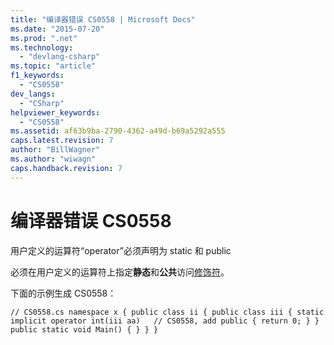 ```yaml
---
title: "编译器错误 CS0558 | Microsoft Docs"
ms.date: "2015-07-20"
ms.prod: ".net"
ms.technology: 
  - "devlang-csharp"
ms.topic: "article"
f1_keywords: 
  - "CS0558"
dev_langs: 
  - "CSharp"
helpviewer_keywords: 
  - "CS0558"
ms.assetid: af63b9ba-2790-4362-a49d-b69a5292a555
caps.latest.revision: 7
author: "BillWagner"
ms.author: "wiwagn"
caps.handback.revision: 7
---
```

# 编译器错误 CS0558
用户定义的运算符“operator”必须声明为 static 和 public  
  
 必须在用户定义的运算符上指定**静态**和**公共**访问[修饰符](../../csharp/language-reference/keywords/modifiers.md)。  
  
 下面的示例生成 CS0558：  
  
```  
// CS0558.cs namespace x { public class ii { public class iii { static implicit operator int(iii aa)   // CS0558, add public { return 0; } } public static void Main() { } } }  
```